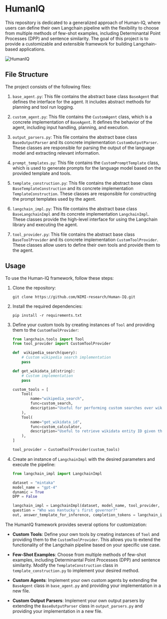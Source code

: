 # HumanIQ

This repository is dedicated to a generalized approach of Human-IQ, where users can define their own Langchain pipeline with the flexibility to choose from multiple methods of few-shot examples, including Determinantal Point Processes (DPP) and sentence similarity. The goal of this project is to provide a customizable and extensible framework for building Langchain-based applications.

![HumanIQ](https://github.com/NIMI-research/Human-IQ/assets/91888251/8a6a5192-8108-4232-a78e-ad3da694e5ac)

## File Structure

The project consists of the following files:

1. `base_agent.py`: This file contains the abstract base class `BaseAgent` that defines the interface for the agent. It includes abstract methods for planning and tool run logging.

2. `custom_agent.py`: This file contains the `CustomAgent` class, which is a concrete implementation of `BaseAgent`. It defines the behavior of the agent, including input handling, planning, and execution.

3. `output_parsers.py`: This file contains the abstract base class `BaseOutputParser` and its concrete implementation `CustomOutputParser`. These classes are responsible for parsing the output of the language model and extracting relevant information.

4. `prompt_templates.py`: This file contains the `CustomPromptTemplate` class, which is used to generate prompts for the language model based on the provided template and tools.

5. `template_construction.py`: This file contains the abstract base class `BaseTemplateConstruction` and its concrete implementation `TemplateConstruction`. These classes are responsible for constructing the prompt templates used by the agent.

6. `langchain_impl.py`: This file contains the abstract base class `BaseLangchainImpl` and its concrete implementation `LangchainImpl`. These classes provide the high-level interface for using the Langchain library and executing the agent.

7. `tool_provider.py`: This file contains the abstract base class `BaseToolProvider` and its concrete implementation `CustomToolProvider`. These classes allow users to define their own tools and provide them to the agent.

## Usage

To use the Human-IQ framework, follow these steps:

1. Clone the repository:
   ```
   git clone https://github.com/NIMI-research/Human-IQ.git
   ```

2. Install the required dependencies:
   ```
   pip install -r requirements.txt
   ```

3. Define your custom tools by creating instances of `Tool` and providing them to the `CustomToolProvider`:
   ```python
   from langchain.tools import Tool
   from tool_provider import CustomToolProvider

   def  wikipedia_search(query):
       # Custom wikipedia search implementation
       pass

   def get_wikidata_id(string):
       # Custom implementation
       pass

   custom_tools = [
       Tool(
           name="wikipedia_search",
           func=custom_search,
           description="Useful for performing custom searches over wikipedia.",
       ),
       Tool(
           name="get_wikidata_id",
           func=custom_calculator,
           description="Useful to retrieve wikidata entity ID given their label.",
       ),
   ]

   tool_provider = CustomToolProvider(custom_tools)
   ```

4. Create an instance of `LangchainImpl` with the desired parameters and execute the pipeline:
   ```python
   from langchain_impl import LangchainImpl

   dataset = "mintaka"
   model_name = "gpt-4"
   dynamic = True
   DPP = False

   langchain_impl = LangchainImpl(dataset, model_name, tool_provider, dynamic, DPP)
   question = "Who was Kentucky's first governor?"
   out, answer_template_for_inference, completion_tokens = langchain_impl.execute_agent(question)
   ```

The HumanIQ framework provides several options for customization:

- **Custom Tools**: Define your own tools by creating instances of `Tool` and providing them to the `CustomToolProvider`. This allows you to extend the functionality of the Langchain pipeline based on your specific use case.

- **Few-Shot Examples**: Choose from multiple methods of few-shot examples, including Determinantal Point Processes (DPP) and sentence similarity. Modify the `TemplateConstruction` class in `template_construction.py` to implement your desired method.

- **Custom Agents**: Implement your own custom agents by extending the `BaseAgent` class in `base_agent.py` and providing your implementation in a new file.

- **Custom Output Parsers**: Implement your own output parsers by extending the `BaseOutputParser` class in `output_parsers.py` and providing your implementation in a new file.
